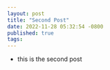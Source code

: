 ```yaml
---
layout: post
title: "Second Post"
date: 2022-11-28 05:32:54 -0800
published: true
tags:
---
```


* this is the second post
